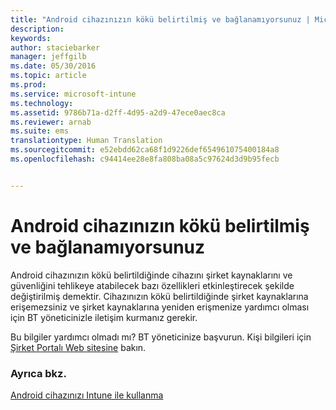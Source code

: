 ```yaml
---
title: "Android cihazınızın kökü belirtilmiş ve bağlanamıyorsunuz | Microsoft Intune"
description: 
keywords: 
author: staciebarker
manager: jeffgilb
ms.date: 05/30/2016
ms.topic: article
ms.prod: 
ms.service: microsoft-intune
ms.technology: 
ms.assetid: 9786b71a-d2ff-4d95-a2d9-47ece0aec8ca
ms.reviewer: arnab
ms.suite: ems
translationtype: Human Translation
ms.sourcegitcommit: e52ebdd62ca68f1d9226def654961075400184a8
ms.openlocfilehash: c94414ee28e8fa808ba08a5c97624d3d9b95fecb


---
```



# Android cihazınızın kökü belirtilmiş ve bağlanamıyorsunuz

Android cihazınızın kökü belirtildiğinde cihazını şirket kaynaklarını ve güvenliğini tehlikeye atabilecek bazı özellikleri etkinleştirecek şekilde değiştirilmiş demektir. Cihazınızın kökü belirtildiğinde şirket kaynaklarına erişemezsiniz ve şirket kaynaklarına yeniden erişmenize yardımcı olması için BT yöneticinizle iletişim kurmanız gerekir.

Bu bilgiler yardımcı olmadı mı? BT yöneticinize başvurun. Kişi bilgileri için [Şirket Portalı Web sitesine](http://portal.manage.microsoft.com) bakın.

### Ayrıca bkz.
[Android cihazınızı Intune ile kullanma](using-your-android-device-with-intune.md)


<!--HONumber=Jun16_HO4-->


